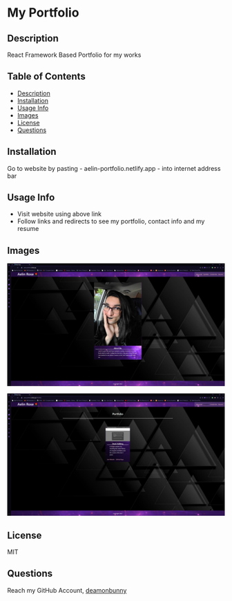 # My Portfolio #

## Description ##
React Framework Based Portfolio for my works

## Table of Contents ##
* [Description](#Description "Goto Description")
* [Installation](#installation "installation")
* [Usage Info](#Usage-Info "Usage-Info")
* [Images](#Images "Goto Images")
* [License](#License "Goto License")
* [Questions](#Questions "Goto Questions")

## Installation ##
Go to website by pasting - aelin-portfolio.netlify.app - into internet address bar

## Usage Info ##
- Visit website using above link
- Follow links and redirects to see my portfolio, contact info and my resume

## Images ##
![About Me](./src/assets/images/about.png)

![Portfolio](./src/assets/images/portfolio.png)

## License ##
MIT

## Questions ##
Reach my GitHub Account, [deamonbunny](https://github.com/deamonbunny "My GitHub")
